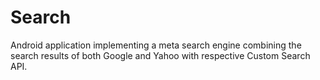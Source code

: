 # Search
Android application implementing a meta search engine combining the search results of both Google and Yahoo with respective Custom Search API.
